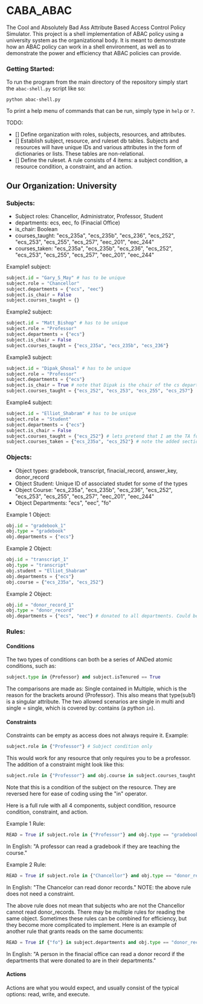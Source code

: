# CABA_ABAC
The Cool and Absolutely Bad Ass Attribute Based Access Control Policy Simulator. This project is a shell implementation of ABAC policy using a university system as the organizational body. It is meant to demonstrate how an ABAC policy can work in a shell environment, as well as to demonstrate the power and efficiency that ABAC policies can provide. 

### Getting Started:
To run the program from the main directory of the repository simply start the ```abac-shell.py``` script like so:
```
python abac-shell.py
```
To print a help menu of commands that can be run, simply type in ```help``` or ```?```.

TODO: 
- [] Define organization with roles, subjects, resources, and attributes.
- [] Establish subject, resource, and ruleset db tables. Subjects and resources will have unique IDs and various attributes in the form of dictionaries or lists. These tables are non-relational.
- [] Define the ruleset. A rule consists of 4 items: a subject condition, a resource condition, a constraint, and an action.

## Our Organization: University
### Subjects:
- Subject roles: Chancellor, Administrator, Professor, Student
- departments: ecs, eec, fo (Finacial Office)
- is_chair: Boolean
- courses_taught: "ecs_235a", "ecs_235b", "ecs_236", "ecs_252", "ecs_253", "ecs_255", "ecs_257", "eec_201", "eec_244"
- courses_taken: "ecs_235a", "ecs_235b", "ecs_236", "ecs_252", "ecs_253", "ecs_255", "ecs_257", "eec_201", "eec_244"

Example1 subject:
```python
subject.id = "Gary_S_May" # has to be unique
subject.role = "Chancellor"
subject.departments = {"ecs", "eec"}
subject.is_chair = False
subject.courses_taught = {}
```

Example2 subject: 
```python
subject.id = "Matt_Bishop" # has to be unique
subject.role = "Professor"
subject.departments = {"ecs"}
subject.is_chair = False
subject.courses_taught = {"ecs_235a", "ecs_235b", "ecs_236"}
```

Example3 subject: 
```python
subject.id = "Dipak_Ghosal" # has to be unique
subject.role = "Professor"
subject.departments = {"ecs"}
subject.is_chair = True # note that Dipak is the chair of the cs department
subject.courses_taught = {"ecs_252", "ecs_253", "ecs_255", "ecs_257"}
```

Example4 subject: 
```python
subject.id = "Elliot_Shabram" # has to be unique
subject.role = "Student"
subject.departments = {"ecs"}
subject.is_chair = False
subject.courses_taught = {"ecs_252"} # lets pretend that I am the TA for the computer networks course
subject.courses_taken = {"ecs_235a", "ecs_252"} # note the added section courses_taken for students only. For a professor, it is implied.
```

### Objects:
- Object types: gradebook, transcript, finacial_record, answer_key, donor_record
- Object Student: Unique ID of associated studet for some of the types
- Object Course: "ecs_235a", "ecs_235b", "ecs_236", "ecs_252", "ecs_253", "ecs_255", "ecs_257", "eec_201", "eec_244"
- Object Departments: "ecs", "eec", "fo"

Example 1 Object:
```python
obj.id = "gradebook_1"
obj.type = "gradebook"
obj.departments = {"ecs"}
```
Example 2 Object:
```python
obj.id = "transcript_1"
obj.type = "transcript"
obj.student = "Elliot_Shabram"
obj.departments = {"ecs"}
obj.course = {"ecs_235a", "ecs_252"}
```

Example 2 Object:
```python
obj.id = "donor_record_1"
obj.type = "donor_record"
obj.departments = {"ecs", "eec"} # donated to all departments. Could be one department
```

### Rules:
#### Conditions
The two types of conditions can both be a series of ANDed atomic conditions, such as: 
```python 
subject.type in {Professor} and subject.isTenured == True
```
The comparisons are made as: Single contained in Multiple, which is the reason for the brackets around {Professor}. This also means that type(sub1) is a singular attribute. The two allowed scenarios are single in multi and single = single, which is covered by: contains (a python ```in```).

#### Constraints 
Constraints can be empty as access does not always require it. Example: 
```python
subject.role in {"Professor"} # Subject condition only
``` 
This would work for any resource that only requires you to be a professor. The addition of a constraint might look like this: 
```python
subject.role in {"Professor"} and obj.course in subject.courses_taught
```
Note that this is a condition of the subject on the resource.  They are reversed here for ease of coding using the "in" operator.

Here is a full rule with all 4 components, subject condition, resource condition, constraint, and action.

Example 1 Rule:
```python
READ = True if subject.role in {"Professor"} and obj.type == "gradebook" and obj.course in subject.courses_taught
```
In English: "A professor can read a gradebook if they are teaching the course."

Example 2 Rule: 
```python
READ = True if subject.role in {"Chancellor"} and obj.type == "donor_record"
```
In English: "The Chancelor can read donor records."
NOTE: the above rule does not need a constraint. 

The above rule does not mean that subjects who are not the Chancellor cannot read donor_records. There may be multiple rules for reading the same object. Sometimes these rules can be combined for efficiency, but they become more complicated to implement. Here is an example of another rule that grants reads on the same documents:
```python
READ = True if {"fo"} in subject.departments and obj.type == "donor_record" and obj.departments in subject.departments
```
In English: "A person in the finacial office can read a donor record if the departments that were donated to are in their departments."

#### Actions
Actions are what you would expect, and usually consist of the typical options: read, write, and execute. 
